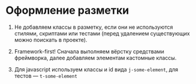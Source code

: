 
# Оформление разметки

1. Не добавляем классы в разметку, если они не используются стилями, 
   скриптами или тестами (перед удалением существующих можно поискать в проекте). 

2. Framework-first! Сначала выполняем вёрстку средствами фреймворка, 
   далее добавляем элементам кастомные классы.

3. Для javascript используем классы и id вида `j-some-element`, для тестов — `t-some-element`
